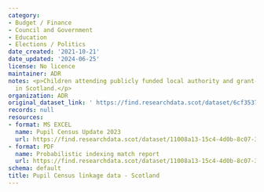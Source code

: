 ```yaml
---
category:
- Budget / Finance
- Council and Government
- Education
- Elections / Politics
date_created: '2021-10-21'
date_updated: '2024-06-25'
license: No licence
maintainer: ADR
notes: <p>Children attending publicly funded local authority and grant-aided schools
  in Scotland.</p>
organization: ADR
original_dataset_link: ' https://find.researchdata.scot/dataset/6cf35379-eb16-4d4e-a6e2-0f6aac751b8f'
records: null
resources:
- format: MS EXCEL
  name: Pupil Census Update 2023
  url: https://find.researchdata.scot/dataset/11008a13-15c4-4d0b-8c07-3d226fc7a7ff/resource/b68f20b5-c84c-48e3-8926-f4763fd8abe4/download/adr-s-data-sourcing-pupil-census-update-2023-metadata.xlsx
- format: PDF
  name: Probabilistic indexing match report
  url: https://find.researchdata.scot/dataset/11008a13-15c4-4d0b-8c07-3d226fc7a7ff/resource/0270795d-82d6-4737-bc32-e58b667cf241/download/adr-s-data-sourcing-pupil-census-update-2023-nrs-indexing-report-feb-2024.pdf
schema: default
title: Pupil Census linkage data - Scotland
---
```

